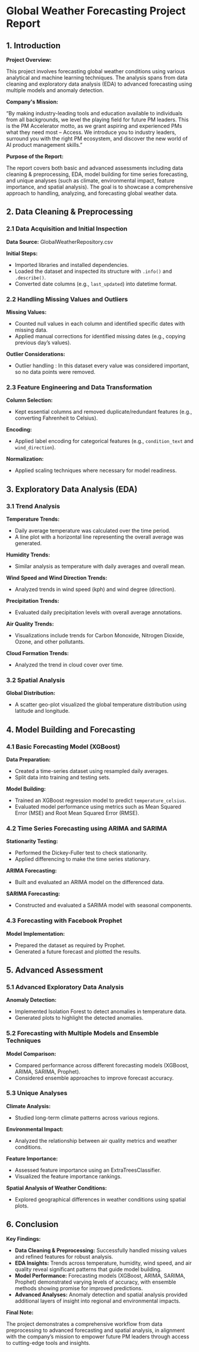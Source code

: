

# Global Weather Forecasting Project Report

## 1. Introduction

**Project Overview:**

This project involves forecasting global weather conditions using various analytical and machine learning techniques. The analysis spans from data cleaning and exploratory data analysis (EDA) to advanced forecasting using multiple models and anomaly detection.

**Company's Mission:**

“By making industry-leading tools and education available to individuals from all backgrounds, we level the playing field for future PM leaders. This is the PM Accelerator motto, as we grant aspiring and experienced PMs what they need most – Access. We introduce you to industry leaders, surround you with the right PM ecosystem, and discover the new world of AI product management skills.”

**Purpose of the Report:**

The report covers both basic and advanced assessments including data cleaning & preprocessing, EDA, model building for time series forecasting, and unique analyses (such as climate, environmental impact, feature importance, and spatial analysis). The goal is to showcase a comprehensive approach to handling, analyzing, and forecasting global weather data.

## 2. Data Cleaning & Preprocessing

### 2.1 Data Acquisition and Initial Inspection

**Data Source:** GlobalWeatherRepository.csv

**Initial Steps:**
- Imported libraries and installed dependencies.
- Loaded the dataset and inspected its structure with `.info()` and `.describe()`.
- Converted date columns (e.g., `last_updated`) into datetime format.

### 2.2 Handling Missing Values and Outliers

**Missing Values:**
- Counted null values in each column and identified specific dates with missing data.
- Applied manual corrections for identified missing dates (e.g., copying previous day’s values).

**Outlier Considerations:**
- Outlier handling : In this dataset every value was considered important, so no data points were removed.

### 2.3 Feature Engineering and Data Transformation

**Column Selection:**
- Kept essential columns and removed duplicate/redundant features (e.g., converting Fahrenheit to Celsius).

**Encoding:**
- Applied label encoding for categorical features (e.g., `condition_text` and `wind_direction`).

**Normalization:**
- Applied scaling techniques where necessary for model readiness.

## 3. Exploratory Data Analysis (EDA)

### 3.1 Trend Analysis

**Temperature Trends:**
- Daily average temperature was calculated over the time period.
- A line plot with a horizontal line representing the overall average was generated.

**Humidity Trends:**
- Similar analysis as temperature with daily averages and overall mean.

**Wind Speed and Wind Direction Trends:**
- Analyzed trends in wind speed (kph) and wind degree (direction).

**Precipitation Trends:**
- Evaluated daily precipitation levels with overall average annotations.

**Air Quality Trends:**
- Visualizations include trends for Carbon Monoxide, Nitrogen Dioxide, Ozone, and other pollutants.

**Cloud Formation Trends:**
- Analyzed the trend in cloud cover over time.

### 3.2 Spatial Analysis

**Global Distribution:**
- A scatter geo-plot visualized the global temperature distribution using latitude and longitude.

## 4. Model Building and Forecasting

### 4.1 Basic Forecasting Model (XGBoost)

**Data Preparation:**
- Created a time-series dataset using resampled daily averages.
- Split data into training and testing sets.

**Model Building:**
- Trained an XGBoost regression model to predict `temperature_celsius`.
- Evaluated model performance using metrics such as Mean Squared Error (MSE) and Root Mean Squared Error (RMSE).

### 4.2 Time Series Forecasting using ARIMA and SARIMA

**Stationarity Testing:**
- Performed the Dickey-Fuller test to check stationarity.
- Applied differencing to make the time series stationary.

**ARIMA Forecasting:**
- Built and evaluated an ARIMA model on the differenced data.

**SARIMA Forecasting:**
- Constructed and evaluated a SARIMA model with seasonal components.

### 4.3 Forecasting with Facebook Prophet

**Model Implementation:**
- Prepared the dataset as required by Prophet.
- Generated a future forecast and plotted the results.

## 5. Advanced Assessment

### 5.1 Advanced Exploratory Data Analysis

**Anomaly Detection:**
- Implemented Isolation Forest to detect anomalies in temperature data.
- Generated plots to highlight the detected anomalies.

### 5.2 Forecasting with Multiple Models and Ensemble Techniques

**Model Comparison:**
- Compared performance across different forecasting models (XGBoost, ARIMA, SARIMA, Prophet).
- Considered ensemble approaches to improve forecast accuracy.

### 5.3 Unique Analyses

**Climate Analysis:**
- Studied long-term climate patterns across various regions.

**Environmental Impact:**
- Analyzed the relationship between air quality metrics and weather conditions.

**Feature Importance:**
- Assessed feature importance using an ExtraTreesClassifier.
- Visualized the feature importance rankings.

**Spatial Analysis of Weather Conditions:**
- Explored geographical differences in weather conditions using spatial plots.

## 6. Conclusion

**Key Findings:**

- **Data Cleaning & Preprocessing:** Successfully handled missing values and refined features for robust analysis.
- **EDA Insights:** Trends across temperature, humidity, wind speed, and air quality reveal significant patterns that guide model building.
- **Model Performance:** Forecasting models (XGBoost, ARIMA, SARIMA, Prophet) demonstrated varying levels of accuracy, with ensemble methods showing promise for improved predictions.
- **Advanced Analyses:** Anomaly detection and spatial analysis provided additional layers of insight into regional and environmental impacts.

**Final Note:**

The project demonstrates a comprehensive workflow from data preprocessing to advanced forecasting and spatial analysis, in alignment with the company’s mission to empower future PM leaders through access to cutting-edge tools and insights.
